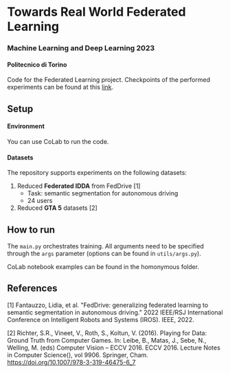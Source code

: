 # Towards Real World Federated Learning
### Machine Learning and Deep Learning 2023
#### Politecnico di Torino
Code for the Federated Learning project. Checkpoints of the performed experiments can be found at this [link](https://drive.google.com/drive/folders/1ZAe2BeIY9TzB0Y22fVszJbyksgl-RDLE?usp=sharing).

## Setup
#### Environment
You can use CoLab to run the code.

#### Datasets
The repository supports experiments on the following datasets:
1. Reduced **Federated IDDA** from FedDrive [1]
   - Task: semantic segmentation for autonomous driving
   - 24 users
2. Reduced **GTA 5** datasets [2]

## How to run
The ```main.py``` orchestrates training. All arguments need to be specified through the ```args``` parameter (options can be found in ```utils/args.py```).

CoLab notebook examples can be found in the homonymous folder.

## References
[1] Fantauzzo, Lidia, et al. "FedDrive: generalizing federated learning to semantic segmentation in autonomous driving." 2022 IEEE/RSJ International Conference on Intelligent Robots and Systems (IROS). IEEE, 2022.

[2] Richter, S.R., Vineet, V., Roth, S., Koltun, V. (2016). Playing for Data: Ground Truth from Computer Games. In: Leibe, B., Matas, J., Sebe, N., Welling, M. (eds) Computer Vision – ECCV 2016. ECCV 2016. Lecture Notes in Computer Science(), vol 9906. Springer, Cham. https://doi.org/10.1007/978-3-319-46475-6_7
